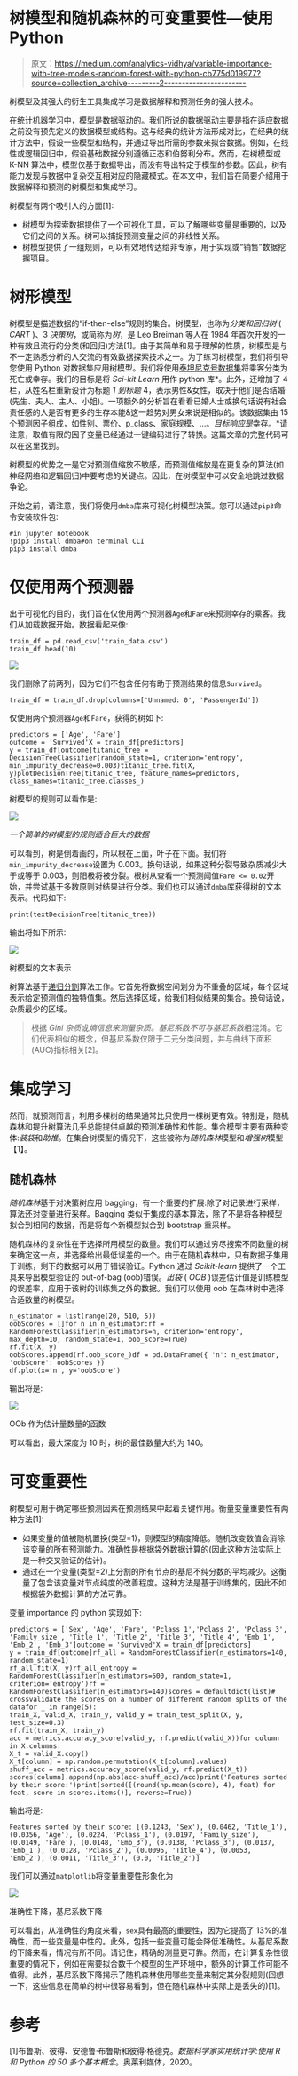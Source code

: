 # 树模型和随机森林的可变重要性—使用 Python

> 原文：<https://medium.com/analytics-vidhya/variable-importance-with-tree-models-random-forest-with-python-cb775d019977?source=collection_archive---------2----------------------->

树模型及其强大的衍生工具集成学习是数据解释和预测任务的强大技术。

在统计机器学习中，模型是数据驱动的。我们所说的数据驱动主要是指在适应数据之前没有预先定义的数据模型或结构。这与经典的统计方法形成对比，在经典的统计方法中，假设一些模型和结构，并通过导出所需的参数来拟合数据。例如，在线性或逻辑回归中，假设基础数据分别遵循正态和伯努利分布。然而，在树模型或 K-NN 算法中，模型仅基于数据导出，而没有导出特定于模型的参数。因此，树有能力发现与数据中复杂交互相对应的隐藏模式。在本文中，我们旨在简要介绍用于数据解释和预测的树模型和集成学习。

树模型有两个吸引人的方面[1]:

*   树模型为探索数据提供了一个可视化工具，可以了解哪些变量是重要的，以及它们之间的关系。树可以捕捉预测变量之间的非线性关系。
*   树模型提供了一组规则，可以有效地传达给非专家，用于实现或“销售”数据挖掘项目。

# 树形模型

树模型是描述数据的“if-then-else”规则的集合。树模型，也称为*分类和回归树* ( *CART* )、3 *决策树*，或简称为*树*，是 Leo Breiman 等人在 1984 年首次开发的一种有效且流行的分类(和回归)方法[1]。由于其简单和易于理解的性质，树模型是与不一定熟悉分析的人交流的有效数据探索技术之一。为了练习树模型，我们将引导您使用 Python 对数据集应用树模型。我们将使用[泰坦尼克号数据集](https://www.kaggle.com/azeembootwala/titanic)将乘客分类为死亡或幸存。我们的目标是将 *Sci-kit Learn* 用作 python 库*。此外，还增加了 4 栏，从姓名栏重新设计为标题 *1 到标题* 4，表示男性&女性，取决于他们是否结婚(先生、夫人、主人、小姐)。一项额外的分析旨在看看已婚人士或换句话说有社会责任感的人是否有更多的生存本能&这一趋势对男女来说是相似的。该数据集由 15 个预测因子组成，如性别、票价、p_class、家庭规模、…。*目标响应是*幸存。*请注意，取值有限的因子变量已经通过一键编码进行了转换。这篇文章的完整代码可以在这里找到。

树模型的优势之一是它对预测值缩放不敏感，而预测值缩放是在更复杂的算法(如神经网络和逻辑回归)中要考虑的关键点。因此，在树模型中可以安全地跳过数据争论。

开始之前，请注意，我们将使用`dmba`库来可视化树模型决策。您可以通过`pip3`命令安装软件包:

```
#in jupyter notebook 
!pip3 install dmba#on terminal CLI
pip3 install dmba
```

# 仅使用两个预测器

出于可视化的目的，我们旨在仅使用两个预测器`Age`和`Fare`来预测幸存的乘客。我们从加载数据开始。数据看起来像:

```
train_df = pd.read_csv('train_data.csv')
train_df.head(10)
```

![](img/f54bec0d381f4c398ed995b3b87c2dd8.png)

我们删除了前两列，因为它们不包含任何有助于预测结果的信息`Survived`。

```
train_df = train_df.drop(columns=['Unnamed: 0', 'PassengerId'])
```

仅使用两个预测器`Age`和`Fare`，获得的树如下:

```
predictors = ['Age', 'Fare']
outcome = 'Survived'X = train_df[predictors]
y = train_df[outcome]titanic_tree = DecisionTreeClassifier(random_state=1, criterion='entropy', min_impurity_decrease=0.003)titanic_tree.fit(X, y)plotDecisionTree(titanic_tree, feature_names=predictors, class_names=titanic_tree.classes_)
```

树模型的规则可以看作是:

![](img/7685dd433ecbd4290fb3f26a9e9e30ff.png)

*一个简单的树模型的规则适合巨大的数据*

可以看到，树是倒着画的，所以根在上面，叶子在下面。我们将`min_impurity_decrease`设置为 0.003。换句话说，如果这种分裂导致杂质减少大于或等于 0.003，则阳极将被分裂。根树从查看一个预测阈值`Fare <= 0.02`开始，并尝试基于多数原则对结果进行分类。我们也可以通过`dmba`库获得树的文本表示。代码如下:

```
print(textDecisionTree(titanic_tree))
```

输出将如下所示:

![](img/bdd935519cca08105d9550043a8a85a7.png)

树模型的文本表示

树算法基于[递归分割](https://en.wikipedia.org/wiki/Recursive_partitioning)算法工作。它首先将数据空间划分为不重叠的区域，每个区域表示给定预测值的独特值集。然后选择区域，给我们相似结果的集合。换句话说，杂质最少的区域。

> 根据 *Gini 杂质*或*熵信息来测量杂质。*基尼系数不可与*基尼系数*相混淆。它们代表相似的概念，但基尼系数仅限于二元分类问题，并与曲线下面积(AUC)指标相关[2]。

# 集成学习

然而，就预测而言，利用多棵树的结果通常比只使用一棵树更有效。特别是，随机森林和提升树算法几乎总能提供卓越的预测准确性和性能。集合模型主要有两种变体:*装袋*和*助推*。在集合树模型的情况下，这些被称为*随机森林*模型和*增强树*模型【1】。

## 随机森林

*随机森林*基于对决策树应用 bagging，有一个重要的扩展:除了对记录进行采样，算法还对变量进行采样。Bagging 类似于集成的基本算法，除了不是将各种模型拟合到相同的数据，而是将每个新模型拟合到 bootstrap 重采样。

随机森林的复杂性在于选择所用模型的数量。我们可以通过穷尽搜索不同数量的树来确定这一点，并选择给出最低误差的一个。由于在随机森林中，只有数据子集用于训练，剩下的数据可以用于错误验证。Python 通过 *Scikit-learn* 提供了一个工具来导出模型验证的 out-of-bag (oob)错误。*出袋* ( *OOB* )误差估计值是训练模型的误差率，应用于该树的训练集之外的数据。我们可以使用 oob 在森林树中选择合适数量的树模型。

```
n_estimator = list(range(20, 510, 5))
oobScores = []for n in n_estimator:rf = RandomForestClassifier(n_estimators=n, criterion='entropy',       max_depth=10, random_state=1, oob_score=True)
rf.fit(X, y)
oobScores.append(rf.oob_score_)df = pd.DataFrame({ 'n': n_estimator, 'oobScore': oobScores })
df.plot(x='n', y='oobScore')
```

输出将是:

![](img/f779fa09981d69fe459dcc28839e1091.png)

OOb 作为估计量数量的函数

可以看出，最大深度为 10 时，树的最佳数量大约为 140。

# 可变重要性

树模型可用于确定哪些预测因素在预测结果中起着关键作用。衡量变量重要性有两种方法[1]:

*   如果变量的值被随机置换(类型=1)，则模型的精度降低。随机改变数值会消除该变量的所有预测能力。准确性是根据袋外数据计算的(因此这种方法实际上是一种交叉验证的估计)。
*   通过在一个变量(类型=2)上分割的所有节点的基尼不纯分数的平均减少。这衡量了包含该变量对节点纯度的改善程度。这种方法是基于训练集的，因此不如根据袋外数据计算的方法可靠。

变量 importance 的 python 实现如下:

```
predictors = ['Sex', 'Age', 'Fare', 'Pclass_1','Pclass_2', 'Pclass_3', 'Family_size', 'Title_1', 'Title_2', 'Title_3', 'Title_4', 'Emb_1', 'Emb_2', 'Emb_3']outcome = 'Survived'X = train_df[predictors]
y = train_df[outcome]rf_all = RandomForestClassifier(n_estimators=140, random_state=1)
rf_all.fit(X, y)rf_all_entropy = RandomForestClassifier(n_estimators=500, random_state=1, criterion='entropy')rf = RandomForestClassifier(n_estimators=140)scores = defaultdict(list)# crossvalidate the scores on a number of different random splits of the datafor _ in range(5):
train_X, valid_X, train_y, valid_y = train_test_split(X, y, test_size=0.3)
rf.fit(train_X, train_y)
acc = metrics.accuracy_score(valid_y, rf.predict(valid_X))for column in X.columns:
X_t = valid_X.copy() 
X_t[column] = np.random.permutation(X_t[column].values)
shuff_acc = metrics.accuracy_score(valid_y, rf.predict(X_t))
scores[column].append(np.abs(acc-shuff_acc)/acc)print('Features sorted by their score:')print(sorted([(round(np.mean(score), 4), feat) for feat, score in scores.items()], reverse=True))
```

输出将是:

```
Features sorted by their score: [(0.1243, 'Sex'), (0.0462, 'Title_1'), (0.0356, 'Age'), (0.0224, 'Pclass_1'), (0.0197, 'Family_size'), (0.0149, 'Fare'), (0.0148, 'Emb_3'), (0.0138, 'Pclass_3'), (0.0137, 'Emb_1'), (0.0128, 'Pclass_2'), (0.0096, 'Title_4'), (0.0053, 'Emb_2'), (0.0011, 'Title_3'), (0.0, 'Title_2')]
```

我们可以通过`matplotlib`将变量重要性形象化为

![](img/3085b55c188e57d4e68ead20d4eef394.png)

准确性下降，基尼系数下降

可以看出，从准确性的角度来看，`sex`具有最高的重要性，因为它提高了 13%的准确性，而一些变量是中性的。此外，包括一些变量可能会降低准确性。从基尼系数的下降来看，情况有所不同。请记住，精确的测量更可靠。然而，在计算复杂性很重要的情况下，例如在需要拟合数千个模型的生产环境中，额外的计算工作可能不值得。此外，基尼系数下降揭示了随机森林使用哪些变量来制定其分裂规则(回想一下，这些信息在简单的树中很容易看到，但在随机森林中实际上是丢失的)[1]。

# 参考

[1]布鲁斯、彼得、安德鲁·布鲁斯和彼得·格德克。*数据科学家实用统计学:使用 R 和 Python 的 50 多个基本概念*。奥莱利媒体，2020。